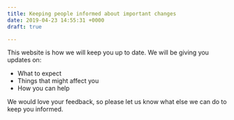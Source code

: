 ```yaml
---
title: Keeping people informed about important changes
date: 2019-04-23 14:55:31 +0000
draft: true

---
```

This website is how we will keep you up to date. We will be giving you updates on:

* What to expect
* Things that might affect you
* How you can help

We would love your feedback, so please let us know what else we can do to keep you informed.